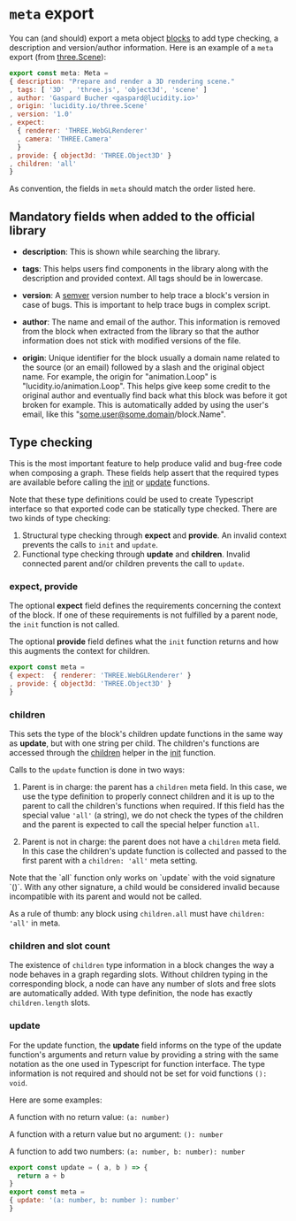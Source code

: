 # `meta` export

You can (and should) export a meta object [blocks](block.md) to add type checking, a description and version/author information. Here is an example of a `meta` export (from [three.Scene](../components/three.Scene.ts#L22)):

```Javascript
export const meta: Meta =
{ description: "Prepare and render a 3D rendering scene."
, tags: [ '3D' , 'three.js', 'object3d', 'scene' ]
, author: 'Gaspard Bucher <gaspard@lucidity.io>'
, origin: 'lucidity.io/three.Scene'
, version: '1.0'
, expect:
  { renderer: 'THREE.WebGLRenderer'
  , camera: 'THREE.Camera'
  }
, provide: { object3d: 'THREE.Object3D' }
, children: 'all'
}
```

As convention, the fields in `meta` should match the order listed here.

## Mandatory fields when added to the official library

* **description**: This is shown while searching the library.

* **tags**: This helps users find components in the library along with the description and provided context. All tags should be in lowercase.

* **version**: A [semver](http://semver.org) version number to help trace a block's version in case of bugs. This is important to help trace bugs in complex script.

* **author**: The name and email of the author. This information is removed from the block when extracted from the library so that the author information does not stick with modified versions of the file.

* **origin**: Unique identifier for the block usually a domain name related to the source (or an email) followed by a slash and the original object name. For example, the origin for "animation.Loop" is "lucidity.io/animation.Loop". This helps give keep some credit to the original author and eventually find back what this block was before it got broken for example. This is automatically added by using the user's email, like this "some.user@some.domain/block.Name".


## Type checking

This is the most important feature to help produce valid and bug-free code when composing a graph. These fields help assert that the required types are available before calling the [init](init.md) or [update](update.md) functions.

Note that these type definitions could be used to create Typescript interface so that exported code can be statically type checked. There are two kinds of type checking:

1. Structural type checking through **expect** and **provide**. An invalid context prevents the calls to `init` and `update`.
2. Functional type checking through **update** and **children**. Invalid connected parent and/or children prevents the call to `update`.

### expect, provide

The optional **expect** field defines the requirements concerning the context of the block. If one of these requirements is not fulfilled by a parent node, the `init` function is not called.

The optional **provide** field defines what the `init` function returns and how this augments the context for children.

```Javascript
export const meta =
{ expect:  { renderer: 'THREE.WebGLRenderer' }
, provide: { object3d: 'THREE.Object3D' }
}
```

### children

This sets the type of the block's children update functions in the same way as **update**, but with one string per child. The children's functions are accessed through the [children](helper.md#children) helper in the [init](init.md) function.

Calls to the `update` function is done in two ways:

1. Parent is in charge: the parent has a `children` meta field. In this case, we use the type definition to properly connect children and it is up to the parent to call the children's functions when required. If this field has the special value `'all'` (a string), we do not check the types of the children and the parent is expected to call the special helper function `all`.

2. Parent is not in charge: the parent does not have a `children` meta field. In this case the children's update function is collected and passed to the first parent with a `children: 'all'` meta setting.

<aside class='note'>
Note that the `all` function only works on `update` with the void signature `()`. With any other signature, a child would be considered invalid because incompatible with its parent and would not be called.
</aside>

As a rule of thumb: any block using `children.all` must have `children: 'all'` in meta.


### children and slot count

The existence of `children` type information in a block changes the way a node behaves in a graph regarding slots. Without children typing in the corresponding block, a node can have any number of slots and free slots are automatically added. With type definition, the node has exactly `children.length` slots.

### update

For the update function, the **update** field informs on the type of the update function's arguments and return value by providing a string with the same notation as the one used in Typescript for function interface. The type information is not required and should not be set for void functions `(): void`.

Here are some examples:

A function with no return value: `(a: number)`

A function with a return value but no argument: `(): number`

A function to add two numbers: `(a: number, b: number): number`

```Javascript
export const update = ( a, b ) => {
  return a + b
}
export const meta =
{ update: '(a: number, b: number ): number'
}
```
